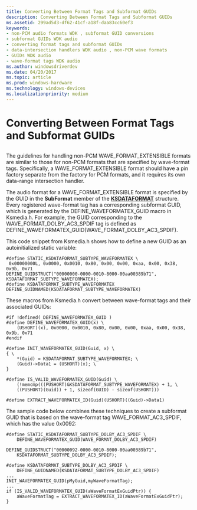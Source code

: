 ```yaml
---
title: Converting Between Format Tags and Subformat GUIDs
description: Converting Between Format Tags and Subformat GUIDs
ms.assetid: 299ad5d3-df62-41cf-a18f-daa83cc60ef3
keywords:
- non-PCM audio formats WDK , subformat GUID conversions
- subformat GUIDs WDK audio
- converting format tags and subformat GUIDs
- data-intersection handlers WDK audio , non-PCM wave formats
- GUIDs WDK audio
- wave-format tags WDK audio
ms.author: windowsdriverdev
ms.date: 04/20/2017
ms.topic: article
ms.prod: windows-hardware
ms.technology: windows-devices
ms.localizationpriority: medium
---
```


# Converting Between Format Tags and Subformat GUIDs


## <span id="converting_between_format_tags_and_subformat_guids"></span><span id="CONVERTING_BETWEEN_FORMAT_TAGS_AND_SUBFORMAT_GUIDS"></span>


The guidelines for handling non-PCM WAVE\_FORMAT\_EXTENSIBLE formats are similar to those for non-PCM formats that are specified by wave-format tags. Specifically, a WAVE\_FORMAT\_EXTENSIBLE format should have a pin factory separate from the factory for PCM formats, and it requires its own data-range intersection handler.

The audio format for a WAVE\_FORMAT\_EXTENSIBLE format is specified by the GUID in the **SubFormat** member of the [**KSDATAFORMAT**](https://msdn.microsoft.com/library/windows/hardware/ff561656) structure. Every registered wave-format tag has a corresponding subformat GUID, which is generated by the DEFINE\_WAVEFORMATEX\_GUID macro in Ksmedia.h. For example, the GUID corresponding to the WAVE\_FORMAT\_DOLBY\_AC3\_SPDIF tag is defined as DEFINE\_WAVEFORMATEX\_GUID(WAVE\_FORMAT\_DOLBY\_AC3\_SPDIF).

This code snippet from Ksmedia.h shows how to define a new GUID as an autoinitialized static variable:

```
#define STATIC_KSDATAFORMAT_SUBTYPE_WAVEFORMATEX \
 0x00000000L, 0x0000, 0x0010, 0x80, 0x00, 0x00, 0xaa, 0x00, 0x38, 0x9b, 0x71
DEFINE_GUIDSTRUCT("00000000-0000-0010-8000-00aa00389b71", KSDATAFORMAT_SUBTYPE_WAVEFORMATEX);
#define KSDATAFORMAT_SUBTYPE_WAVEFORMATEX DEFINE_GUIDNAMED(KSDATAFORMAT_SUBTYPE_WAVEFORMATEX)
```

These macros from Ksmedia.h convert between wave-format tags and their associated GUIDs:

```
#if !defined( DEFINE_WAVEFORMATEX_GUID )
#define DEFINE_WAVEFORMATEX_GUID(x) \
    (USHORT)(x), 0x0000, 0x0010, 0x80, 0x00, 0x00, 0xaa, 0x00, 0x38, 0x9b, 0x71
#endif

#define INIT_WAVEFORMATEX_GUID(Guid, x) \
{ \
    *(Guid) = KSDATAFORMAT_SUBTYPE_WAVEFORMATEX; \
    (Guid)->Data1 = (USHORT)(x); \
}

#define IS_VALID_WAVEFORMATEX_GUID(Guid) \
    (!memcmp(((PUSHORT)&KSDATAFORMAT_SUBTYPE_WAVEFORMATEX) + 1, \
    ((PUSHORT)(Guid)) + 1, sizeof(GUID) - sizeof(USHORT)))

#define EXTRACT_WAVEFORMATEX_ID(Guid)(USHORT)((Guid)->Data1)
```

The sample code below combines these techniques to create a subformat GUID that is based on the wave-format tag WAVE\_FORMAT\_AC3\_SPDIF, which has the value 0x0092:

```
#define STATIC_KSDATAFORMAT_SUBTYPE_DOLBY_AC3_SPDIF \
    DEFINE_WAVEFORMATEX_GUID(WAVE_FORMAT_DOLBY_AC3_SPDIF)

DEFINE_GUIDSTRUCT("00000092-0000-0010-8000-00aa00389b71",
    KSDATAFORMAT_SUBTYPE_DOLBY_AC3_SPDIF);

#define KSDATAFORMAT_SUBTYPE_DOLBY_AC3_SPDIF \
    DEFINE_GUIDNAMED(KSDATAFORMAT_SUBTYPE_DOLBY_AC3_SPDIF)
...
INIT_WAVEFORMATEX_GUID(pMyGuid,myWaveFormatTag);
...
if (IS_VALID_WAVEFORMATEX_GUID(aWaveFormatExGuidPtr)) {
    aWaveFormatTag = EXTRACT_WAVEFORMATEX_ID(aWaveFormatExGuidPtr);
}
```

 

 




